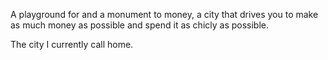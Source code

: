 A playground for and a monument to money, a city that drives you to make as much money as possible and spend it as chicly as possible.

The city I currently call home.
